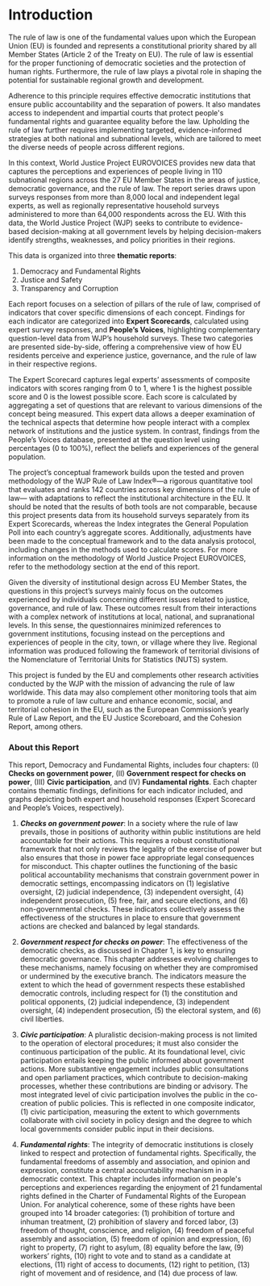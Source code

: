 # Introduction

The rule of law is one of the fundamental values upon which the European Union (EU) is founded and represents a constitutional priority shared by all Member States (Article 2 of the Treaty on EU). The rule of law is essential for the proper functioning of democratic societies and the protection of human rights. Furthermore, the rule of law plays a pivotal role in shaping the potential for sustainable regional growth and development.

Adherence to this principle requires effective democratic institutions that ensure public accountability and the separation of powers. It also mandates access to independent and impartial courts that protect people's fundamental rights and guarantee equality before the law. Upholding the rule of law further requires implementing targeted, evidence-informed strategies at both national and subnational levels, which are tailored to meet the diverse needs of people across different regions.

In this context, World Justice Project EUROVOICES provides new data that captures the perceptions and experiences of people living in 110 subnational regions across the 27 EU Member States in the areas of justice, democratic governance, and the rule of law. The report series draws upon surveys responses from more than 8,000 local and independent legal experts, as well as regionally representative household surveys administered to more than 64,000 respondents across the EU. With this data, the World Justice Project (WJP) seeks to contribute to evidence-based decision-making at all government levels by helping decision-makers identify strengths, weaknesses, and policy priorities in their regions.

This data is organized into three **thematic reports**: 

1. Democracy and Fundamental Rights
2. Justice and Safety
3. Transparency and Corruption
  
Each report focuses on a selection of pillars of the rule of law, comprised of indicators that cover specific dimensions of each concept. Findings for each indicator are categorized into **Expert Scorecards**, calculated using expert survey responses, and **People’s Voices**, highlighting complementary question-level data from WJP’s household surveys. These two categories are presented side-by-side, offering a comprehensive view of how EU residents perceive and experience justice, governance, and the rule of law in their respective regions.  

The Expert Scorecard captures legal experts’ assessments of composite indicators with scores ranging from 0 to 1, where 1 is the highest possible score and 0 is the lowest possible score. Each score is calculated by aggregating a set of questions that are relevant to various dimensions of the concept being measured. This expert data allows a deeper examination of the technical aspects that determine how people interact with a complex network of institutions and the justice system. In contrast, findings from the People’s Voices database, presented at the question level using percentages (0 to 100%), reflect the beliefs and experiences of the general population.  
  
The project’s conceptual framework builds upon the tested and proven methodology of the WJP Rule of Law Index®—a rigorous quantitative tool that evaluates and ranks 142 countries across key dimensions of the rule of law— with adaptations to reflect the institutional architecture in the EU. It should be noted that the results of both tools are not comparable, because this project presents data from its household surveys separately from its Expert Scorecards, whereas the Index integrates the General Population Poll into each country’s aggregate scores. Additionally, adjustments have been made to the conceptual framework and to the data analysis protocol, including changes in the methods used to calculate scores. For more information on the methodology of World Justice Project EUROVOICES, refer to the methodology section at the end of this report. 

Given the diversity of institutional design across EU Member States, the questions in this project’s surveys mainly focus on the outcomes experienced by individuals concerning different issues related to justice, governance, and rule of law. These outcomes result from their interactions with a complex network of institutions at local, national, and supranational levels. In this sense, the questionnaires minimized references to government institutions, focusing instead on the perceptions and experiences of people in the city, town, or village where they live. Regional information was produced following the framework of territorial divisions of the Nomenclature of Territorial Units for Statistics (NUTS) system.

This project is funded by the EU and complements other research activities conducted by the WJP with the mission of advancing the rule of law worldwide. This data may also complement other monitoring tools that aim to promote a rule of law culture and enhance economic, social, and territorial cohesion in the EU, such as the European Commission’s yearly Rule of Law Report, and the EU Justice Scoreboard, and the Cohesion Report, among others.

### About this Report

This report, Democracy and Fundamental Rights, includes four chapters: (I) **Checks on government power**, (II) **Government respect for checks on power**, (III) **Civic participation**, and (IV) **Fundamental rights**. Each chapter contains thematic findings, definitions for each indicator included, and graphs depicting both expert and household responses (Expert Scorecard and People’s Voices, respectively).

1. **_Checks on government power_**: In a society where the rule of law prevails, those in positions of authority within public institutions are held accountable for their actions. This requires a robust constitutional framework that not only reviews the legality of the exercise of power but also ensures that those in power face appropriate legal consequences for misconduct. This chapter outlines the functioning of the basic political accountability mechanisms that constrain government power in democratic settings, encompassing indicators on (1) legislative oversight, (2) judicial independence, (3) independent oversight, (4) independent prosecution, (5) free, fair, and secure elections, and (6) non-governmental checks. These indicators collectively assess the effectiveness of the structures in place to ensure that government actions are checked and balanced by legal standards.

2. **_Government respect for checks on power_**: The effectiveness of the democratic checks, as discussed in Chapter 1, is key to ensuring democratic governance. This chapter addresses evolving challenges to these mechanisms, namely focusing on whether they are compromised or undermined by the executive branch. The indicators measure the extent to which the head of government respects these established democratic controls, including respect for (1) the constitution and political opponents, (2) judicial independence, (3) independent oversight, (4) independent prosecution, (5) the electoral system, and (6) civil liberties.

3. **_Civic participation_**: A pluralistic decision-making process is not limited to the operation of electoral procedures; it must also consider the continuous participation of the public. At its foundational level, civic participation entails keeping the public informed about government actions. More substantive engagement includes public consultations and open parliament practices, which contribute to decision-making processes, whether these contributions are binding or advisory. The most integrated level of civic participation involves the public in the co-creation of public policies. This is reflected in one composite indicator, (1) civic participation, measuring the extent to which governments collaborate with civil society in policy design and the degree to which local governments consider public input in their decisions. 

4. **_Fundamental rights_**: The integrity of democratic institutions is closely linked to respect and protection of fundamental rights. Specifically, the fundamental freedoms of assembly and association, and opinion and expression, constitute a central accountability mechanism in a democratic context. This chapter includes information on people's perceptions and experiences regarding the enjoyment of 21 fundamental rights defined in the Charter of Fundamental Rights of the European Union. For analytical coherence, some of these rights have been grouped into 14 broader categories: (1) prohibition of torture and inhuman treatment, (2) prohibition of slavery and forced labor, (3) freedom of thought, conscience, and religion, (4) freedom of peaceful assembly and association, (5) freedom of opinion and expression, (6) right to property, (7) right to asylum, (8) equality before the law, (9) workers’ rights, (10) right to vote and to stand as a candidate at elections, (11) right of access to documents, (12) right to petition, (13) right of movement and of residence, and (14) due process of law.
